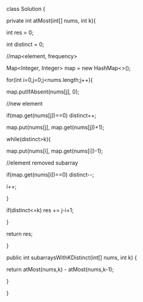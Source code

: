 
class Solution {

private int atMost(int[] nums, int k){

  
  

int res = 0;

int distinct = 0;

//map<element, frequency>

Map<Integer, Integer> map = new HashMap<>();

for(int i=0,j=0;j<nums.length;j++){

  

map.putIfAbsent(nums[j], 0);

//new element

if(map.get(nums[j])==0) distinct++;

map.put(nums[j], map.get(nums[j])+1);

  

while(distinct>k){

map.put(nums[i], map.get(nums[i])-1);

//element removed subarray

if(map.get(nums[i])==0) distinct--;

i++;

}

  

if(distinct<=k) res += j-i+1;

}

  

return res;

}

public int subarraysWithKDistinct(int[] nums, int k) {

  

return atMost(nums,k) - atMost(nums,k-1);

}

}
